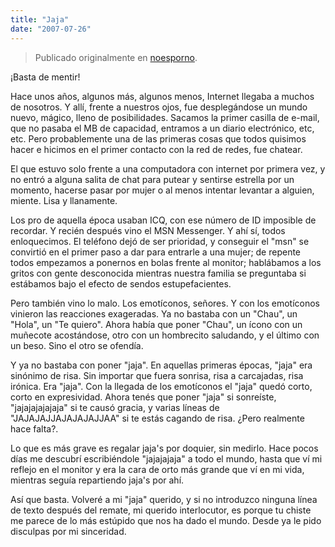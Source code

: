 ```yaml
---
title: "Jaja"
date: "2007-07-26"
---
```


> Publicado originalmente en [noesporno](/noesporno).

¡Basta de mentir!

Hace unos años, algunos más, algunos menos, Internet llegaba a muchos de nosotros. Y allí, frente a nuestros ojos, fue desplegándose un mundo nuevo, mágico, lleno de posibilidades. Sacamos la primer casilla de e-mail, que no pasaba el MB de capacidad, entramos a un diario electrónico, etc, etc. Pero probablemente una de las primeras cosas que todos quisimos hacer e hicimos en el primer contacto con la red de redes, fue chatear.

El que estuvo solo frente a una computadora con internet por primera vez, y no entró a alguna salita de chat para putear y sentirse estrella por un momento, hacerse pasar por mujer o al menos intentar levantar a alguien, miente. Lisa y llanamente.

Los pro de aquella época usaban ICQ, con ese número de ID imposible de recordar. Y recién después vino el MSN Messenger. Y ahí sí, todos enloquecimos. El teléfono dejó de ser prioridad, y conseguir el "msn" se convirtió en el primer paso a dar para entrarle a una mujer; de repente todos empezamos a ponernos en bolas frente al monitor; hablábamos a los gritos con gente desconocida mientras nuestra familia se preguntaba si estábamos bajo el efecto de sendos estupefacientes.



Pero también vino lo malo. Los emotíconos, señores. Y con los emotíconos vinieron las reacciones exageradas. Ya no bastaba con un "Chau", un "Hola", un "Te quiero". Ahora había que poner "Chau", un ícono con un muñecote acostándose, otro con un hombrecito saludando, y el último con un beso. Sino el otro se ofendía.

Y ya no bastaba con poner "jaja". En aquellas primeras épocas, "jaja" era sinónimo de risa. Sin importar que fuera sonrisa, risa a carcajadas, risa irónica. Era "jaja". Con la llegada de los emotíconos el "jaja" quedó corto, corto en expresividad. Ahora tenés que poner "jaja" si sonreíste, "jajajajajajaja" si te causó gracia, y varias líneas de "JAJAJAJJAJAJAJAJJAA" si te estás cagando de risa. ¿Pero realmente hace falta?.

Lo que es más grave es regalar jaja's por doquier, sin medirlo. Hace pocos días me descubrí escribiéndole "jajajajaja" a todo el mundo, hasta que ví mi reflejo en el monitor y era la cara de orto más grande que ví en mi vida, mientras seguía repartiendo jaja's por ahí.

Así que basta. Volveré a mi "jaja" querido, y si no introduzco ninguna línea de texto después del remate, mi querido interlocutor, es porque tu chiste me parece de lo más estúpido que nos ha dado el mundo. Desde ya le pido disculpas por mi sinceridad.
